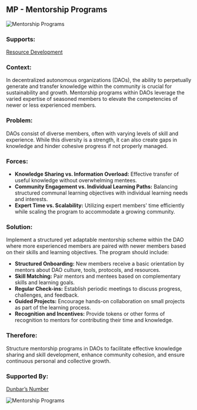## MP - Mentorship Programs

![Mentorship Programs](./output/illustrations/mentorship_programs.png)

### Supports:

[Resource Development](./resource_development.html)

### Context:

In decentralized autonomous organizations (DAOs), the ability to perpetually generate and transfer knowledge within the community is crucial for sustainability and growth. Mentorship programs within DAOs leverage the varied expertise of seasoned members to elevate the competencies of newer or less experienced members.

### Problem:

DAOs consist of diverse members, often with varying levels of skill and experience. While this diversity is a strength, it can also create gaps in knowledge and hinder cohesive progress if not properly managed.

### Forces:

- **Knowledge Sharing vs. Information Overload:** Effective transfer of useful knowledge without overwhelming mentees.
- **Community Engagement vs. Individual Learning Paths:** Balancing structured communal learning objectives with individual learning needs and interests.
- **Expert Time vs. Scalability:** Utilizing expert members' time efficiently while scaling the program to accommodate a growing community.

### Solution:

Implement a structured yet adaptable mentorship scheme within the DAO where more experienced members are paired with newer members based on their skills and learning objectives. The program should include:

- **Structured Onboarding:** New members receive a basic orientation by mentors about DAO culture, tools, protocols, and resources.
- **Skill Matching:** Pair mentors and mentees based on complementary skills and learning goals.
- **Regular Check-ins:** Establish periodic meetings to discuss progress, challenges, and feedback.
- **Guided Projects:** Encourage hands-on collaboration on small projects as part of the learning process.
- **Recognition and Incentives:** Provide tokens or other forms of recognition to mentors for contributing their time and knowledge.

### Therefore:

Structure mentorship programs in DAOs to facilitate effective knowledge sharing and skill development, enhance community cohesion, and ensure continuous personal and collective growth.

### Supported By:

[Dunbar’s Number](./dunbars_number.html)

![Mentorship Programs](./output/mentorship_programs_specific_graph.png)